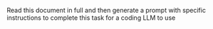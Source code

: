  Read this document in full and then generate a prompt with specific instructions to complete this task for a coding LLM to use